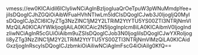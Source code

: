 vmess://ew0KICAidiI6ICIyIiwNCiAgInBzIjogIuaQrOeTpuW3pWNuMmdpYee+jiIsDQogICJhZGQiOiAibWFuaHVhNTIwLm5ldCIsDQogICJwb3J0IjogIjQ0MyIsDQogICJpZCI6ICIyZTg3NzZlNC1jM2Y2LTRiM2YtYTU5YS00ZTI3NTRjNmVlMzQiLA0KICAiYWlkIjogIjAiLA0KICAic2N5IjogInplcm8iLA0KICAibmV0IjogIndzIiwNCiAgInR5cGUiOiAibm9uZSIsDQogICJob3N0IjogIiIsDQogICJwYXRoIjogIi8yZTg3NzZlNC1jM2Y2LTRiM2YtYTU5YS00ZTI3NTRjNmVlMzQiLA0KICAidGxzIjogInRscyIsDQogICJzbmkiOiAiIiwNCiAgImFscG4iOiAiIg0KfQ==
